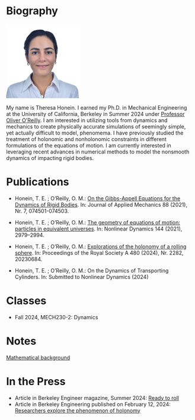# Biography

<img src="headshot31072024.jpg" width="200">

My name is Theresa Honein. I earned my Ph.D. in Mechanical Engineering at the University of California, Berkeley in Summer 2024 under [Professor Oliver O'Reilly](https://me.berkeley.edu/people/oliver-m-oreilly). I am interested in utilizing tools from dynamics and mechanics to create physically accurate simulations of seemingly simple, yet actually difficult to model, phenomema. I have previously studied the treatment of holonomic and nonholonomic constraints in different formulations of the equations of motion. I am currently interested in leveraging recent advances in numerical methods to model the nonsmooth dynamics of impacting rigid bodies.

# Publications

- Honein, T. E. ; O’Reilly, O. M.: [On the Gibbs-Appell Equations for the Dynamics of Rigid Bodies](https://doi.org/10.1115/1.4051181). In: Journal of Applied Mechanics 88 (2021), Nr. 7, 074501-074503. 

- Honein, T. E. ; O’Reilly, O. M.: [The geometry of equations of motion: particles in equivalent universes](https://doi.org/10.1007/s11071-021-06565-2). In: Nonlinear Dynamics 144 (2021), 2979–2994. 

- Honein, T. E. ; O’Reilly, O. M.: [Explorations of the holonomy of a rolling sphere](https://doi.org/10.1098/rspa.2023.0684). In: Proceedings of the Royal Society A 480 (2024), Nr. 2282, 20230684. 

- Honein, T. E. ; O’Reilly, O. M.: On the Dynamics of Transporting Cylinders. In: Submitted to Nonlinear Dynamics (2024)

# Classes
- Fall 2024, MECH230-2: Dynamics

# Notes

[Mathematical background](mathematical-background.md)


# In the Press
- Article in Berkeley Engineer magazine, Summer 2024:  [Ready to roll](https://engineering.berkeley.edu/news/2024/05/ready-to-roll/)
- Article in Berkeley Engineering published on February 12, 2024: [Researchers explore the phenomenon of holonomy](https://engineering.berkeley.edu/news/2024/02/researchers-explore-the-phenomenon-of-holonomy/) 

